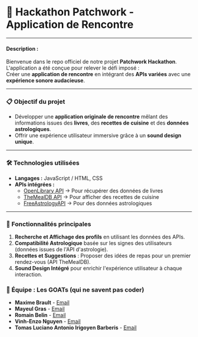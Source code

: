 # 🚀 **Hackathon Patchwork - Application de Rencontre**

---

#### **Description :**
Bienvenue dans le repo officiel de notre projet **Patchwork Hackathon**. L'application a été conçue pour relever le défi imposé :  
Créer une **application de rencontre** en intégrant des **APIs variées** avec une **expérience sonore audacieuse**.

---

### **📋 Objectif du projet**  
- Développer une **application originale de rencontre** mêlant des informations issues des **livres**, des **recettes de cuisine** et des **données astrologiques**.  
- Offrir une expérience utilisateur immersive grâce à un **sound design unique**.  

---

### **🛠️ Technologies utilisées**  
- **Langages :** JavaScript / HTML, CSS  
- **APIs intégrées :**  
   - [OpenLibrary API](https://openlibrary.org/developers/api) → Pour récupérer des données de livres  
   - [TheMealDB API](https://www.themealdb.com/api.php) → Pour afficher des recettes de cuisine  
   - [FreeAstrologyAPI](https://freeastrologyapi.com/api-reference/planets) → Pour des données astrologiques  

---

### **🚀 Fonctionnalités principales**  
1. **Recherche et Affichage des profils** en utilisant les données des APIs.  
2. **Compatibilité Astrologique** basée sur les signes des utilisateurs (données issues de l'API d'astrologie).  
3. **Recettes et Suggestions** : Proposer des idées de repas pour un premier rendez-vous (API TheMealDB).  
4. **Sound Design Intégré** pour enrichir l'expérience utilisateur à chaque interaction.  
### **👥 Équipe : Les GOATs (qui ne savent pas coder)**  
- **Maxime Brault** - [Email](mailto:maxime.brault@epitech.digital)  
- **Mayeul Gras** - [Email](mailto:mayeul.gras@epitech.digital)  
- **Romain Belin** - [Email](mailto:romain.belin@epitech.digital)  
- **Vinh-Enzo Nguyen** - [Email](mailto:vinh-enzo.nguyen@epitech.digital)  
- **Tomas Luciano Antonio Irigoyen Barberis** - [Email](mailto:tomas-luciano-antonio.irigoyen-barberis@epitech.digital)
